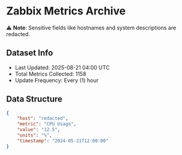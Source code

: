 # Zabbix Metrics Archive

⚠️ **Note**: Sensitive fields like hostnames and system descriptions are redacted.

## Dataset Info
- Last Updated: 2025-08-21 04:00 UTC
- Total Metrics Collected: 1158
- Update Frequency: Every (1) hour

## Data Structure
```json
{
    "host": "redacted",
    "metric": "CPU Usage",
    "value": "12.5",
    "units": "%",
    "timestamp": "2024-05-21T12:00:00"
}
```
